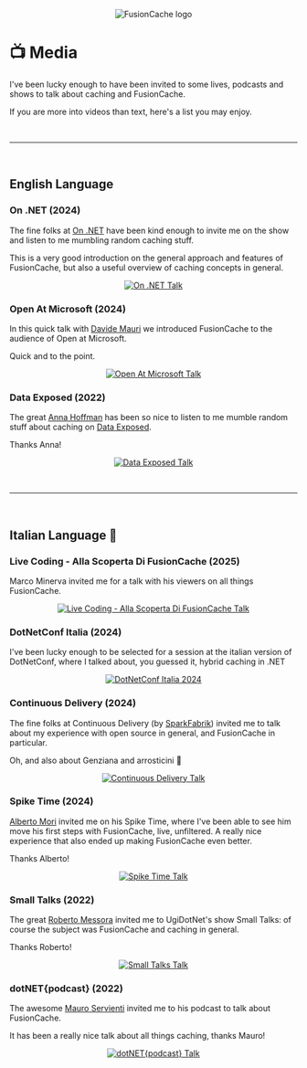 <div align="center">

![FusionCache logo](logo-128x128.png)

</div>

# 📺 Media

I've been lucky enough to have been invited to some lives, podcasts and shows to talk about caching and FusionCache.

If you are more into videos than text, here's a list you may enjoy.


<br/>

<hr>

<br/>


## English Language




### On .NET (2024)

The fine folks at [On .NET](https://learn.microsoft.com/en-us/shows/on-net/) have been kind enough to invite me on the show and listen to me mumbling random caching stuff.

This is a very good introduction on the general approach and features of FusionCache, but also a useful overview of caching concepts in general.

<div align="center">

[![On .NET Talk](images/talks/on-dotnet.jpg)](https://www.youtube.com/watch?v=hCswI2goi7s)

</div>




### Open At Microsoft (2024)

In this quick talk with [Davide Mauri](https://twitter.com/mauridb) we introduced FusionCache to the audience of Open at Microsoft.

Quick and to the point.

<div align="center">

[![Open At Microsoft Talk](images/talks/open-at-microsoft.jpg)](https://www.youtube.com/watch?v=wGKSNqxN4KE)

</div>




### Data Exposed (2022)

The great [Anna Hoffman](https://twitter.com/analyticanna) has been so nice to listen to me mumble random stuff about caching on [Data Exposed](https://learn.microsoft.com/en-us/shows/data-exposed/caching-made-easy-in-azure-sql-db-with-fusioncache-data-exposed).

Thanks Anna!

<div align="center">

[![Data Exposed Talk](images/talks/data-exposed.jpg)](https://www.youtube.com/watch?v=V2fCUoJgVAo)

</div>


<br/>

<hr>

<br/>


## Italian Language 🤌




### Live Coding - Alla Scoperta Di FusionCache (2025)

Marco Minerva invited me for a talk with his viewers on all things FusionCache.

<div align="center">

[![Live Coding - Alla Scoperta Di FusionCache Talk](images/talks/live-coding-alla-scoperta-di-fusioncache.jpg)](https://www.youtube.com/live/tj6w4V_cGRo)

</div>




### DotNetConf Italia (2024)

I've been lucky enough to be selected for a session at the italian version of DotNetConf, where I talked about, you guessed it, hybrid caching in .NET

<div align="center">

[![DotNetConf Italia 2024](images/talks/dotnetconf-italia.jpg)](https://www.improove.tech/videos/3593/Hybrid-Caching-in-NET)

</div>




### Continuous Delivery (2024)

The fine folks at Continuous Delivery (by [SparkFabrik](https://www.sparkfabrik.com/it/)) invited me to talk about my experience with open source in general, and FusionCache in particular.

Oh, and also about Genziana and arrosticini 🙂

<div align="center">

[![Continuous Delivery Talk](images/talks/continuous-delivery.jpg)](https://www.youtube.com/watch?v=E6PBkalmUn8)

</div>




### Spike Time (2024)

[Alberto Mori](https://twitter.com/albx87) invited me on his Spike Time, where I've been able to see him move his first steps with FusionCache, live, unfiltered. A really nice experience that also ended up making FusionCache even better.

Thanks Alberto!

<div align="center">

[![Spike Time Talk](images/talks/spike-time.jpg)](https://www.youtube.com/watch?v=hvcHIEXzaWM)

</div>




### Small Talks (2022)

The great [Roberto Messora](https://twitter.com/robymes) invited me to UgiDotNet's show Small Talks: of course the subject was FusionCache and caching in general.

Thanks Roberto!

<div align="center">

[![Small Talks Talk](images/talks/small-talks.jpg)](https://www.youtube.com/watch?v=DovOX0zIuJ8)

</div>




### dotNET{podcast} (2022)

The awesome [Mauro Servienti](https://twitter.com/mauroservienti) invited me to his podcast to talk about FusionCache.

It has been a really nice talk about all things caching, thanks Mauro!

<div align="center">

[![dotNET{podcast} Talk](images/talks/dotnet-podcast.jpg)](https://www.youtube.com/watch?v=TdPFULPDq-Y)

</div>

